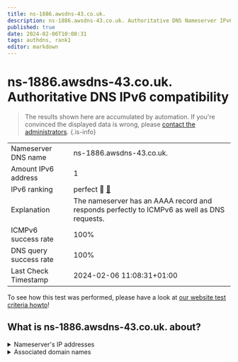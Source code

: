 ```yaml
---
title: ns-1886.awsdns-43.co.uk.
description: ns-1886.awsdns-43.co.uk. Authoritative DNS Nameserver IPv6 compatibility
published: true
date: 2024-02-06T10:08:31
tags: authdns, rank1
editor: markdown
---
```


# ns-1886.awsdns-43.co.uk. Authoritative DNS IPv6 compatibility

> The results shown here are accumulated by automation. If you're convinced the displayed data is wrong, please [contact the administrators](/howto/chat). 
{.is-info}




|   |   |
| - | - |
| Nameserver DNS name | ns-1886.awsdns-43.co.uk.
| Amount IPv6 address | 1
| IPv6 ranking | perfect :1st_place_medal: [🔗](/howto/ranking) |
| Explanation | The nameserver has an AAAA record and responds perfectly to ICMPv6 as well as DNS requests. |
| ICMPv6 success rate | 100%|
| DNS query success rate | 100% |
| Last Check Timestamp | 2024-02-06 11:08:31+01:00 |

To see how this test was performed, please have a look at [our website test criteria howto](/howto/testcriteria/authdns)!


## What is ns-1886.awsdns-43.co.uk. about?




<details>
<summary>Nameserver's IP addresses</summary>

2600:9000:5307:5e00::1

</details>



<details>
<summary>Associated domain names</summary>

vimeo.com

</details>
